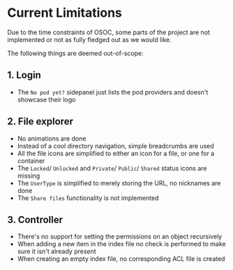 # Current Limitations

Due to the time constraints of OSOC, some parts of the project are not implemented or not as fully fledged out as we would like.

The following things are deemed out-of-scope:

## 1. Login

- The `No pod yet?` sidepanel just lists the pod providers and doesn't showcase their logo

## 2. File explorer

- No animations are done
- Instead of a cool directory navigation, simple breadcrumbs are used
- All the file icons are simplified to either an icon for a file, or one for a container
- The `Locked`/ `Unlocked` and `Private`/ `Public`/ `Shared` status icons are missing
- The `UserType` is simplified to merely storing the URL, no nicknames are done
- The `Share files` functionality is not implemented

## 3. Controller

- There's no support for setting the permissions on an object recursively
- When adding a new item in the index file no check is performed to make sure it isn't already present
- When creating an empty index file, no corresponding ACL file is created
